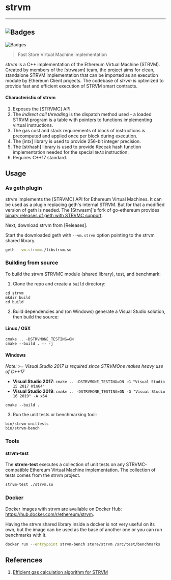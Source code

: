 # strvm
---
![Badges](https://research.storelabs.org/images/v2/store_logo_white-v2.png)
---
![Badges](https://www.synopsys.com/blogs/software-security/wp-content/uploads/CoPilotBadge.png)


> Fast Store Virtual Machine implementation

_strvm_ is a C++ implementation of the Ethereum Virtual Machine (STRVM). 
Created by members of the [strwasm] team, the project aims for clean, standalone STRVM implementation 
that can be imported as an execution module by Ethereum Client projects. 
The codebase of _strvm_ is optimized to provide fast and efficient execution of STRVM smart contracts.

#### Characteristic of strvm

1. Exposes the [STRVMC] API.
2. The _indirect call threading_ is the dispatch method used -
   a loaded STRVM program is a table with pointers to functions implementing virtual instructions.
3. The gas cost and stack requirements of block of instructions is precomputed 
   and applied once per block during execution.
4. The [intx] library is used to provide 256-bit integer precision.
5. The [strhash] library is used to provide Keccak hash function implementation
   needed for the special `SHA3` instruction.
6. Requires C++17 standard.

## Usage

### As geth plugin

strvm implements the [STRVMC] API for Ethereum Virtual Machines.
It can be used as a plugin replacing geth's internal STRVM. But for that a modified
version of geth is needed. The [Strwasm]'s fork
of go-ethereum provides [binary releases of geth with STRVMC support](https://github.com/).

Next, download strvm from [Releases].

Start the downloaded geth with `--vm.strvm` option pointing to the strvm shared library.

```bash
geth --vm.strvm=./libstrvm.so
```

### Building from source
To build the strvm STRVMC module (shared library), test, and benchmark:

1. Clone the repo and create a ```build``` directory:
```
cd strvm
mkdir build
cd build
```

2. Build dependencies and (on Windows) generate a Visual Studio solution, then build the source:
#### Linux / OSX
```
cmake .. -DSTRVMONE_TESTING=ON
cmake --build . -- -j
```

#### Windows
*Note: >= Visual Studio 2017 is required since STRVMOne makes heavy use of C++17*
* **Visual Studio 2017**: ```cmake .. -DSTRVMONE_TESTING=ON -G "Visual Studio 15 2017 Win64"```
* **Visual Studio 2019**: ```cmake .. -DSTRVMONE_TESTING=ON -G "Visual Studio 16 2019" -A x64```
```
cmake --build .
```

3. Run the unit tests or benchmarking tool:
```
bin/strvm-unittests
bin/strvm-bench
```
### Tools

#### strvm-test

The **strvm-test** executes a collection of unit tests on 
any STRVMC-compatible Ethereum Virtual Machine implementation.
The collection of tests comes from the strvm project.

```bash
strvm-test ./strvm.so
```

### Docker

Docker images with strvm are available on Docker Hub:
https://hub.docker.com/r/ethereum/strvm.

Having the strvm shared library inside a docker is not very useful on its own,
but the image can be used as the base of another one or you can run benchmarks 
with it.

```bash
docker run --entrypoint strvm-bench store/strvm /src/test/benchmarks
```

## References

1. [Efficient gas calculation algorithm for STRVM](docs/efficient_gas_calculation_algorithm.md)



